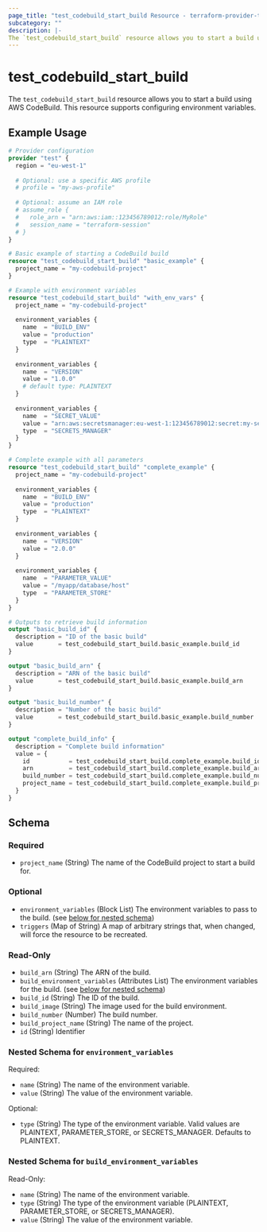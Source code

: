 ```yaml
---
page_title: "test_codebuild_start_build Resource - terraform-provider-test"
subcategory: ""
description: |-
The `test_codebuild_start_build` resource allows you to start a build using AWS CodeBuild. This resource supports configuring environment variables.
---
```


# test_codebuild_start_build

The `test_codebuild_start_build` resource allows you to start a build using AWS CodeBuild. This resource supports configuring environment variables.

## Example Usage

```terraform
# Provider configuration
provider "test" {
  region = "eu-west-1"
  
  # Optional: use a specific AWS profile
  # profile = "my-aws-profile"
  
  # Optional: assume an IAM role
  # assume_role {
  #   role_arn = "arn:aws:iam::123456789012:role/MyRole"
  #   session_name = "terraform-session"
  # }
}

# Basic example of starting a CodeBuild build
resource "test_codebuild_start_build" "basic_example" {
  project_name = "my-codebuild-project"
}

# Example with environment variables
resource "test_codebuild_start_build" "with_env_vars" {
  project_name = "my-codebuild-project"
  
  environment_variables {
    name  = "BUILD_ENV"
    value = "production"
    type  = "PLAINTEXT"
  }
  
  environment_variables {
    name  = "VERSION"
    value = "1.0.0"
    # default type: PLAINTEXT
  }
  
  environment_variables {
    name  = "SECRET_VALUE"
    value = "arn:aws:secretsmanager:eu-west-1:123456789012:secret:my-secret"
    type  = "SECRETS_MANAGER"
  }
}

# Complete example with all parameters
resource "test_codebuild_start_build" "complete_example" {
  project_name = "my-codebuild-project"
  
  environment_variables {
    name  = "BUILD_ENV"
    value = "production"
    type  = "PLAINTEXT"
  }
  
  environment_variables {
    name  = "VERSION"
    value = "2.0.0"
  }
  
  environment_variables {
    name  = "PARAMETER_VALUE"
    value = "/myapp/database/host"
    type  = "PARAMETER_STORE"
  }
}

# Outputs to retrieve build information
output "basic_build_id" {
  description = "ID of the basic build"
  value       = test_codebuild_start_build.basic_example.build_id
}

output "basic_build_arn" {
  description = "ARN of the basic build"
  value       = test_codebuild_start_build.basic_example.build_arn
}

output "basic_build_number" {
  description = "Number of the basic build"
  value       = test_codebuild_start_build.basic_example.build_number
}

output "complete_build_info" {
  description = "Complete build information"
  value = {
    id           = test_codebuild_start_build.complete_example.build_id
    arn          = test_codebuild_start_build.complete_example.build_arn
    build_number = test_codebuild_start_build.complete_example.build_number
    project_name = test_codebuild_start_build.complete_example.build_project_name
  }
}
```

<!-- schema generated by tfplugindocs -->
## Schema

### Required

- `project_name` (String) The name of the CodeBuild project to start a build for.

### Optional

- `environment_variables` (Block List) The environment variables to pass to the build. (see [below for nested schema](#nestedblock--environment_variables))
- `triggers` (Map of String) A map of arbitrary strings that, when changed, will force the resource to be recreated.

### Read-Only

- `build_arn` (String) The ARN of the build.
- `build_environment_variables` (Attributes List) The environment variables for the build. (see [below for nested schema](#nestedatt--build_environment_variables))
- `build_id` (String) The ID of the build.
- `build_image` (String) The image used for the build environment.
- `build_number` (Number) The build number.
- `build_project_name` (String) The name of the project.
- `id` (String) Identifier

<a id="nestedblock--environment_variables"></a>
### Nested Schema for `environment_variables`

Required:

- `name` (String) The name of the environment variable.
- `value` (String) The value of the environment variable.

Optional:

- `type` (String) The type of the environment variable. Valid values are PLAINTEXT, PARAMETER_STORE, or SECRETS_MANAGER. Defaults to PLAINTEXT.


<a id="nestedatt--build_environment_variables"></a>
### Nested Schema for `build_environment_variables`

Read-Only:

- `name` (String) The name of the environment variable.
- `type` (String) The type of the environment variable (PLAINTEXT, PARAMETER_STORE, or SECRETS_MANAGER).
- `value` (String) The value of the environment variable.




